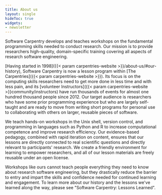 ```yaml
--- 
title: About us
layout: single
hideToc: true 
widgets:
- newsletter
---
```


Software Carpentry develops and teaches workshops on the fundamental programming skills needed to conduct research. Our mission is to provide researchers high-quality, domain-specific training covering all aspects of research software engineering.

[Having started in 1998]({{< param carpentries-website >}}/about-us/#our-history), Software Carpentry is now a lesson program within [The Carpentries]({{< param carpentries-website >}}). Its focus is on the computing skills researchers need to get more done in less time and with less pain, and its [volunteer Instructors]({{< param carpentries-website >}}community/instructors) have run thousands of events for almost one hundred thousand people since 2012. Our target audience is researchers who have some prior programming experience but who are largely self-taught and are ready to move from writing short programs for personal use to collaborating with others on larger, reusable pieces of software.

We teach hands-on workshops in the Unix shell, version control, and programming in languages such as Python and R to increase computational competence and improve research efficiency. Our evidence-based pedagogy, combined with rapid iteration on content, ensures that our lessons are directly connected to real scientific questions and directly relevant to participants' research. We create a friendly environment for learning to empower researchers, and all of our lesson materials are freely reusable under an open license.

Workshops like ours cannot teach people everything they need to know about research software engineering, but they drastically reduce the barrier to entry and impart the skills and confidence needed for continued learning and engagement. To learn more about our history and the lessons we've learned along the way, please see "Software Carpentry: Lessons Learned".